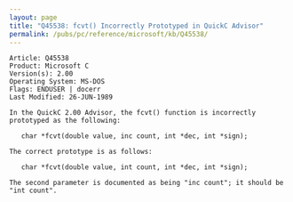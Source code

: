 ```yaml
---
layout: page
title: "Q45538: fcvt() Incorrectly Prototyped in QuickC Advisor"
permalink: /pubs/pc/reference/microsoft/kb/Q45538/
---
```


	Article: Q45538
	Product: Microsoft C
	Version(s): 2.00
	Operating System: MS-DOS
	Flags: ENDUSER | docerr
	Last Modified: 26-JUN-1989
	
	In the QuickC 2.00 Advisor, the fcvt() function is incorrectly
	prototyped as the following:
	
	   char *fcvt(double value, inc count, int *dec, int *sign);
	
	The correct prototype is as follows:
	
	   char *fcvt(double value, int count, int *dec, int *sign);
	
	The second parameter is documented as being "inc count"; it should be
	"int count".
